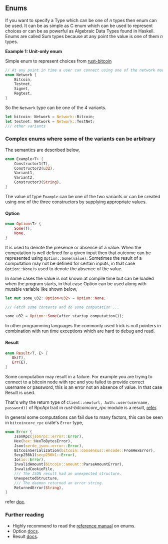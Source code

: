 ## Enums

If you want to specify a Type which can be one of *n* types then enum can be used.
It can be as simple as C enum which can be used to represent choices or can be as powerful as
Algebraic Data Types found in Haskell.
Enums are called Sum types because at any point the value is one of them *n* types.

**Example 1: Unit-only enum**

Simple enum to represent choices from [rust-bitcoin](https://docs.rs/bitcoin/latest/bitcoin/network/enum.Network.html)
```rust
// At any point in time a user can connect using one of the network modes
enum Network {
    Bitcoin,
    Testnet,
    Signet,
    Regtest,
}
```

So the `Network` type can be one of the 4 variants.

```rust
let bitcoin: Network = Network::Bitcoin;
let testnet: Network = Network::TestNet;
/// other variants
```

### Complex enums where some of the variants can be arbitrary

The semantics are described below,

```rust
enum Example<T> {
    Constructor1(T),
    Constructor2(u32),
    Variant1,
    Variant2,
    Constructor3(String),
}
```

The value of type `Example` can be one of the two variants or can be created using one
of the three constructors by supplying appropriate values.

#### Option

```rust
enum Option<T> {
    Some(T),
    None,
}
```

It is used to denote the presence or absence of a value.
When the computation is well defined for a given input then that outcome can be represented
using `Option::Some(value)`.
Sometimes the result of a computation may not be defined for certain
inputs, in that case `Option::None` is used to denote the absence of the value.

In some cases the value is not known at compile time but can be loaded when the program
starts, in that case Option can be used along with mutable variable like shown below,

```rust
let mut some_u32: Option<u32> = Option::None;

/// Fetch some contents and do some computation ...

some_u32 = Option::Some(after_startup_computation());
```

In other programming languages the commonly used trick is null pointers in combination with
run time exceptions which are hard to debug and read.

#### Result

```rust
enum Result<T, E> {
   Ok(T),
   Err(E),
}
```

Some computation may result in a failure. For example you are trying to connect to a bitcoin
node with rpc and you failed to provide correct username or password, this is an error not
an absence of value. In that case Result is used.

That's why the return type of ```Client::new(url, Auth::user(username, password))``` of RpcApi trait
in *rust-bitcoincore_rpc* module is a result, [refer](https://docs.rs/bitcoincore-rpc/latest/bitcoincore_rpc/struct.Client.html#method.new).

In general some computations can fail due to many factors, this can be seen in `bitcoincore_rpc` crate's
`Error` type,

```rust
enum Error {
    JsonRpc(jsonrpc::error::Error),
    Hex(hex::HexToBytesError),
    Json(serde_json::error::Error),
    BitcoinSerialization(bitcoin::consensus::encode::FromHexError),
    Secp256k1(secp256k1::Error),
    Io(io::Error),
    InvalidAmount(bitcoin::amount::ParseAmountError),
    InvalidCookieFile,
    /// The JSON result had an unexpected structure.
    UnexpectedStructure,
    /// The daemon returned an error string.
    ReturnedError(String),
}
```

refer [doc](https://docs.rs/bitcoincore-rpc/latest/bitcoincore_rpc/enum.Error.html).


### Further reading

* Highly recommend to read the [reference manual](https://doc.rust-lang.org/reference/items/enumerations.html) on enums.
* Option [docs](https://doc.rust-lang.org/std/option/).
* Result [docs](https://doc.rust-lang.org/std/result/).
